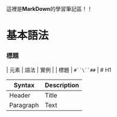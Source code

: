 這裡是**MarkDown**的學習筆記區！！

# 基本語法

### 標題
| 元素 | 語法 | 實例 |
| 標題 | `#``\``##` | # H1

| Syntax | Description |
| ----------- | ----------- |
| Header | Title |
| Paragraph | Text |
